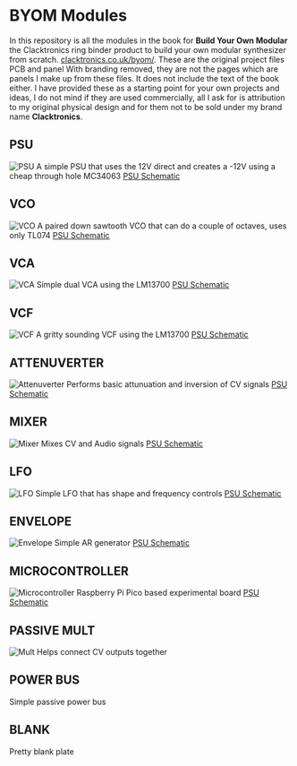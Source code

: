 # BYOM Modules

In this repository is all the modules in the book for **Build Your Own Modular** the Clacktronics ring binder product to build your own modular synthesizer from scratch. [clacktronics.co.uk/byom/](http://clacktronics.co.uk/byom/). These are the original project files PCB and panel With branding removed, they are not the pages which are panels I make up from these files. It does not include the text of the book either. I have provided these as a starting point for your own projects and ideas, I do not mind if they are used commercially, all I ask for is attribution to my original physical design and for them not to be sold under my brand name **Clacktronics**.



## PSU
![PSU](images/PSU_module.webp)
A simple PSU that uses the 12V direct and creates a -12V using a cheap through hole MC34063
[PSU Schematic](pdf_schematics/BYOM_PSU_main.pdf)


## VCO
![VCO](images/VCO_module.webp)
A paired down sawtooth VCO that can do a couple of octaves, uses only TL074
[PSU Schematic](pdf_schematics/BYOM_VCO_main.pdf)


## VCA
![VCA](images/VCA_module.webp)
Simple dual VCA using the LM13700
[PSU Schematic](pdf_schematics/BYOM_VCA_main.pdf)


## VCF
![VCF](images/VCF_module.webp)
A gritty sounding VCF using the LM13700
[PSU Schematic](pdf_schematics/BYOM_VCF_main.pdf)


## ATTENUVERTER
![Attenuverter](images/Attenuverter_module.webp)
Performs basic attunuation and inversion of CV signals
[PSU Schematic](pdf_schematics/BYOM_Attenuverter_main.pdf)


## MIXER
![Mixer](images/Mixer_module.webp)
Mixes CV and Audio signals
[PSU Schematic](pdf_schematics/BYOM_Mixer_main.pdf)


## LFO
![LFO](images/LFO_module.webp)
Simple LFO that has shape and frequency controls
[PSU Schematic](pdf_schematics/BYOM_LFO_main.pdf)


## ENVELOPE
![Envelope](images/Envelope_module.webp)
Simple AR generator
[PSU Schematic](pdf_schematics/BYOM_Envelope_main.pdf)


## MICROCONTROLLER
![Microcontroller](images/Microcontrollermodule.webp)
Raspberry Pi Pico based experimental board
[PSU Schematic](pdf_schematics/BYOM_Micro_main.pdf)


## PASSIVE MULT
![Mult](images/Mult_module.webp)
Helps connect CV outputs together

## POWER BUS
Simple passive power bus

## BLANK
Pretty blank plate

